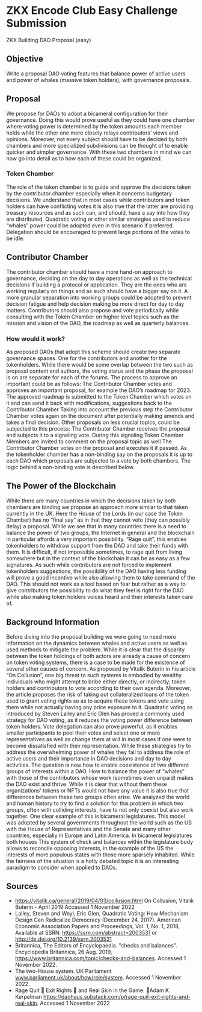 # ZKX Encode Club Easy Challenge Submission
ZKX Building DAO Proposal (easy)
## Objective
Write a proposal DAO voting features that balance power of active users and power of whales (massive token holders), with governance proposals.
## Proposal
We propose for DAOs to adopt a bicameral configuration for their governance. Doing this would prove useful as they could have one chamber where voting power is determined by the token amounts each member holds while the other one more closely relays contributors’ views and opinions. Moreover, not every subject should have to be decided by both chambers and more specialized subdivisions can be thought of to enable quicker and simpler governance. With these two chambers in mind we can now go into detail as to how each of these could be organized.
### Token Chamber
The role of the token chamber is to guide and approve the decisions taken by the contributor chamber especially when it concerns budgetary decisions. We understand that in most cases while contributors and token holders can have conflicting votes it is also true that the latter are providing treasury resources and as such can, and should, have a say into how they are distributed. Quadratic voting or other similar strategies used to reduce “whales” power could be adopted even in this scenario if preferred. Delegation should be encouraged to prevent large portions of the votes to be idle. 
## Contributor Chamber
The contributor chamber should have a more hand-on approach to governance, deciding on the day to day operations as well as the technical decisions if building a protocol or application. They are the ones who are working regularly on things and as such should have a bigger say on it. 
A more granular separation into working groups could be adopted to prevent decision fatigue and help decision making be more direct for day to day matters.
Contributors should also propose and vote periodically while consulting with the Token Chamber on higher level topics such as the mission and vision of the DAO, the roadmap as well as quarterly balances. 
### How would it work?
As proposed DAOs that adopt this scheme should create two separate governance spaces. One for the contributors and another for the tokenholders. While there would be some overlap between the two such as proposal content and authors, the voting status and the phase the proposal is on are separate for each of the forums. The process to approve an important could be as follows:
The Contributor Chamber votes and approves an important proposal, for example the DAO’s roadmap for 2023. 
The approved roadmap is submitted to the Token Chamber which votes on it and can send it back with modifications, suggestions back to the Contributor Chamber
Taking into account the previous step the Contributor Chamber votes again on the document after potentially making amends and takes a final decision. 
Other proposals on less crucial topics, could be subjected to this process:
The Contributor Chamber receives the proposal and subjects it to a signaling vote. 
During this signaling Token Chamber Members are invited to comment on the proposal topic as well
The Contributor Chamber votes on the proposal and executes it if passed. 
As the tokenholder chamber has a non-binding say on the proposals it is up to each DAO which proposals are subjected to a vote by both chambers. The logic behind a non-binding vote is described below. 
## The Power of the Blockchain
While there are many countries in which the decisions taken by both chambers are binding we propose an approach more similar to that taken currently in the UK. Here the House of the Lords (in our case the Token Chamber) has no “final say” as in that they cannot veto (they can possibly delay) a proposal. 
While we see that in many countries there is a need to balance the power of two groups, the Internet in general and the blockchain in particular affords a very important possibility. “Rage quit”, this enables tokenholders to withdraw support from the DAO and take their funds with them. It is difficult, if not impossible sometimes, to rage quit from living somewhere but in the context of the blockchain it can be as easy as a few signatures. 
As such while contributors are not forced to implement tokenholders suggestions, the possibility of the DAO having less funding will prove a good incentive while also allowing them to take command of the DAO. This should not work as a tool based on fear but rather as a way to give contributors the possibility to do what they feel is right for the DAO while also making token holders voices heard and their interests taken care of. 

## Background Information
Before diving into the proposal building we were going to need more information on the dynamics between whales and active users as well as used methods to mitigate the problem. While it is clear that the disparity between the token holdings of both actors are already a cause of concern on token voting systems, there is a case to be made for the existence of several other causes of concern. 
As proposed by Vitalik Buterin in his article “On Collusion”, one big threat to such systems is embodied by wealthy individuals who might attempt to bribe either directly, or indirectly, token holders and contributors to vote according to their own agenda. Moreover, the article proposes the risk of taking out collateralized loans of the token used to grant voting rights so as to acquire these tokens and vote using them while not actually having any price exposure to it. 
Quadratic voting as introduced by Steven Lalley and Eric Glen has proved a commonly used strategy for DAO voting, as it reduces the voting power difference between token holders. 
Vote delegation can also prove powerful, as it enables smaller participants to pool their votes and select one or more representatives as well as change them at will in most cases if one were to become dissatisfied with their representation. 
While these strategies try to address the overwhelming power of whales they fail to address the role of active users and their importance in DAO decisions and day to day activities. The question is now how to enable coexistence of two different groups of interests within a DAO. How to balance the power of “whales” with those of the contributors whose work (sometimes even unpaid) makes the DAO exist and thrive. While it is clear that without them these organizations’ tokens or NFTs would not have any value it is also true that differences between these two groups often arise. 
We analyzed the world and human history to try to find a solution for this problem in which two groups, often with colliding interests, have to not only coexist but also work together. 
One clear example of this is bicameral legislatures. This model was adopted by several governments throughout the world such as the US with the House of Representatives and the Senate and many other countries, especially in Europe and Latin America. In bicameral legislatures both houses 
This system of check and balances within the legislature body allows to reconcile opposing interests, in the example of the US the interests of more populous states with those more sparsely inhabited. While the fairness of the situation is a hotly debated topic it is an interesting paradigm to consider when applied to DAOs.
## Sources
- https://vitalik.ca/general/2019/04/03/collusion.html On Collusion, Vitalik Buterin - April 2019 Accessed 1 November 2022
- Lalley, Steven and Weyl, Eric Glen, Quadratic Voting: How Mechanism Design Can Radicalize Democracy (December 24, 2017). American Economic Association Papers and Proceedings, Vol. 1, No. 1, 2018, Available at SSRN: https://ssrn.com/abstract=2003531 or http://dx.doi.org/10.2139/ssrn.2003531
- Britannica, The Editors of Encyclopaedia. "checks and balances". Encyclopedia Britannica, 26 Aug. 2019, https://www.britannica.com/topic/checks-and-balances. Accessed 1 November 2022.
- The two-House system. UK Parliament www.parliament.uk/about/how/role/system. Accessed 1 November 2022.
- Rage Quit 👹 Exit Rights 💨 and Real Skin in the Game. 🤘Adam K. Kerpelman https://daohaus.substack.com/p/rage-quit-exit-rights-and-real-skin. Accessed 1 November 2022







